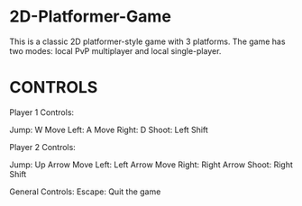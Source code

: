 # 2D-Platformer-Game
This is a classic 2D platformer-style game with 3 platforms. The game has two modes: local PvP multiplayer and local single-player.

# CONTROLS 

Player 1 Controls:

Jump: W
Move Left: A
Move Right: D
Shoot: Left Shift

Player 2 Controls:

Jump: Up Arrow
Move Left: Left Arrow
Move Right: Right Arrow
Shoot: Right Shift

General Controls:
Escape: Quit the game
